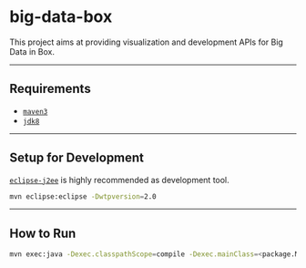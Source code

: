 # big-data-box
This project aims at providing visualization and development APIs for Big Data in Box.

---
## Requirements
* [`maven3`](http://maven.apache.org/)
* [`jdk8`](http://www.oracle.com/technetwork/java/javase/downloads/jdk8-downloads-2133151.html)

---
## Setup for Development
[`eclipse-j2ee`](https://eclipse.org/downloads/) is highly recommended as development tool.
```bash
mvn eclipse:eclipse -Dwtpversion=2.0
```

---
## How to Run
```bash
mvn exec:java -Dexec.classpathScope=compile -Dexec.mainClass=<package.MainClass> -Dexec.args="arg1 arg2 ..."
```
